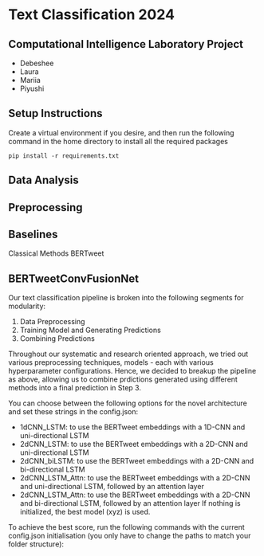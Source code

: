 # Text Classification 2024

## Computational Intelligence Laboratory Project 
- Debeshee
- Laura
- Mariia
- Piyushi


## Setup Instructions

Create a virtual environment if you desire, and then run the following command in the home directory to install all the required packages

```pip install -r requirements.txt```
## Data Analysis
## Preprocessing
## Baselines
Classical Methods
BERTweet
## BERTweetConvFusionNet
Our text classification pipeline is broken into the following segments for modularity:
1. Data Preprocessing
2. Training Model and Generating Predictions
3. Combining Predictions

Throughout our systematic and research oriented approach, we tried out various preprocessing techniques, models - each with various hyperparameter configurations. Hence, we decided to breakup the pipeline as above, allowing us to combine prdictions generated using different methods into a final prediction in Step 3. 


You can choose between the following options for the novel architecture and set these strings in the config.json:
- 1dCNN_LSTM: to use the BERTweet embeddings with a 1D-CNN and uni-directional LSTM
- 2dCNN_LSTM: to use the BERTweet embeddings with a 2D-CNN and uni-directional LSTM
- 2dCNN_biLSTM: to use the BERTweet embeddings with a 2D-CNN and bi-directional LSTM
- 2dCNN_LSTM_Attn: to use the BERTweet embeddings with a 2D-CNN and uni-directional LSTM, followed by an attention layer
- 2dCNN_LSTM_Attn: to use the BERTweet embeddings with a 2D-CNN and bi-directional LSTM, followed by an attention layer
If nothing is initialized, the best model (xyz) is used. 

To achieve the best score, run the following commands with the current config.json initialisation (you only have to change the paths to match your folder structure):

